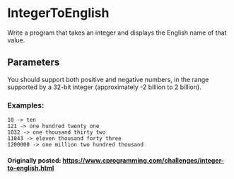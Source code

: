 # IntegerToEnglish
Write a program that takes an integer and displays the English name of that value.

## Parameters
You should support both positive and negative numbers, in the range supported by a 32-bit integer (approximately -2 billion to 2 billion).

### Examples:

`10 -> ten` <br/>
`121 -> one hundred twenty one` <br/>
`1032 -> one thousand thirty two` <br/>
`11043 -> eleven thousand forty three` <br/>
`1200000 -> one million two hundred thousand` <br/>

#### Originally posted: https://www.cprogramming.com/challenges/integer-to-english.html
